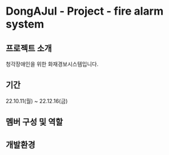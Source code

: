 # DongAJul - Project - fire alarm system

## 프로젝트 소개
청각장애인을 위한 화재경보시스템입니다.

## 기간
22.10.11(월) ~ 22.12.16(금)

## 멤버 구성 및 역할

## 개발환경

##
